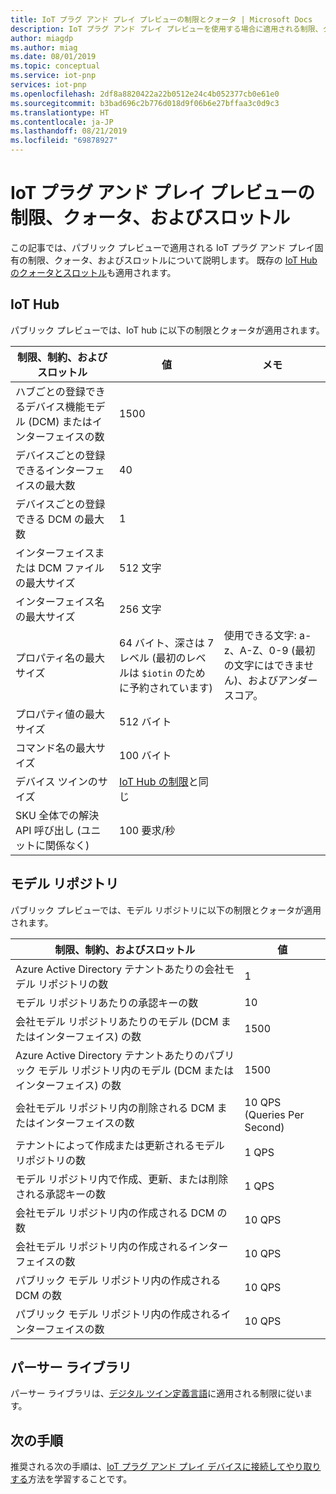 ```yaml
---
title: IoT プラグ アンド プレイ プレビューの制限とクォータ | Microsoft Docs
description: IoT プラグ アンド プレイ プレビューを使用する場合に適用される制限、クォータ、およびスロットルについて説明します。
author: miagdp
ms.author: miag
ms.date: 08/01/2019
ms.topic: conceptual
ms.service: iot-pnp
services: iot-pnp
ms.openlocfilehash: 2df8a8820422a22b0512e24c4b052377cb0e61e0
ms.sourcegitcommit: b3bad696c2b776d018d9f06b6e27bffaa3c0d9c3
ms.translationtype: HT
ms.contentlocale: ja-JP
ms.lasthandoff: 08/21/2019
ms.locfileid: "69878927"
---
```

# <a name="iot-plug-and-play-preview-limits-quotas-and-throttles"></a>IoT プラグ アンド プレイ プレビューの制限、クォータ、およびスロットル

この記事では、パブリック プレビューで適用される IoT プラグ アンド プレイ固有の制限、クォータ、およびスロットルについて説明します。 既存の [IoT Hub のクォータとスロットル](../iot-hub/iot-hub-devguide-quotas-throttling.md)も適用されます。

## <a name="iot-hub"></a>IoT Hub

パブリック プレビューでは、IoT hub に以下の制限とクォータが適用されます。

| 制限、制約、およびスロットル | 値 | メモ |
|-----|-----|-----|
| ハブごとの登録できるデバイス機能モデル (DCM) またはインターフェイスの数 | 1500 ||
| デバイスごとの登録できるインターフェイスの最大数 | 40 ||
| デバイスごとの登録できる DCM の最大数 | 1 ||
| インターフェイスまたは DCM ファイルの最大サイズ | 512 文字 ||
| インターフェイス名の最大サイズ | 256 文字 ||
| プロパティ名の最大サイズ  | 64 バイト、深さは 7 レベル (最初のレベルは `$iotin` のために予約されています) | 使用できる文字: a-z、A-Z、0-9 (最初の文字にはできません)、およびアンダースコア。 |
| プロパティ値の最大サイズ | 512 バイト ||
| コマンド名の最大サイズ | 100 バイト ||
| デバイス ツインのサイズ | [IoT Hub の制限](../iot-hub/iot-hub-devguide-device-twins.md#device-twin-size)と同じ ||
| SKU 全体での解決 API 呼び出し (ユニットに関係なく) | 100 要求/秒 ||

## <a name="model-repository"></a>モデル リポジトリ

パブリック プレビューでは、モデル リポジトリに以下の制限とクォータが適用されます。

| 制限、制約、およびスロットル| 値 |
|-----|-----|
| Azure Active Directory テナントあたりの会社モデル リポジトリの数 | 1 |
| モデル リポジトリあたりの承認キーの数 | 10  |
| 会社モデル リポジトリあたりのモデル (DCM またはインターフェイス) の数| 1500  |
| Azure Active Directory テナントあたりのパブリック モデル リポジトリ内のモデル (DCM またはインターフェイス) の数| 1500  |
| 会社モデル リポジトリ内の削除される DCM またはインターフェイスの数 | 10 QPS (Queries Per Second)|
| テナントによって作成または更新されるモデル リポジトリの数| 1 QPS |
| モデル リポジトリ内で作成、更新、または削除される承認キーの数 | 1 QPS|
| 会社モデル リポジトリ内の作成される DCM の数 | 10 QPS |
| 会社モデル リポジトリ内の作成されるインターフェイスの数 | 10 QPS|
| パブリック モデル リポジトリ内の作成される DCM の数 | 10 QPS|
| パブリック モデル リポジトリ内の作成されるインターフェイスの数 | 10 QPS|

## <a name="parser-library"></a>パーサー ライブラリ

パーサー ライブラリは、[デジタル ツイン定義言語](https://github.com/Azure/IoTPlugandPlay/tree/master/DTDL)に適用される制限に従います。

## <a name="next-steps"></a>次の手順

推奨される次の手順は、[IoT プラグ アンド プレイ デバイスに接続してやり取りする](./howto-develop-solution.md)方法を学習することです。
